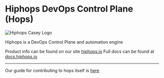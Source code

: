 # Hiphops DevOps Control Plane (Hops)

![Hiphops Casey Logo](assets/casey-full.png)

Hiphops is a DevOps Control Plane and automation engine

Product info can be found on our site [hiphops.io](https://www.hiphops.io)
Full docs can be found at [docs.hiphops.io](https://docs.hiphops.io)


---

Our guide for contributing to hops itself is [here](./docs/contributing.md)
